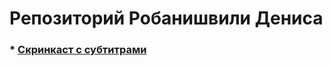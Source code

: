 # **Репозиторий Робанишвили Дениса**

### * [Скринкаст с субтитрами](https://www.youtube.com/watch?time_continue=4&v=2hyPGhLauT8)


